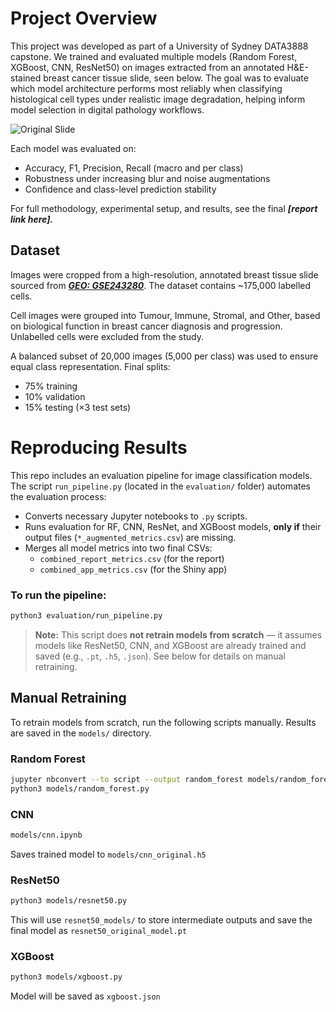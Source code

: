# Project Overview

This project was developed as part of a University of Sydney DATA3888 capstone. We trained and evaluated multiple models (Random Forest, XGBoost, CNN, ResNet50) on images extracted from an annotated H&E-stained breast cancer tissue slide, seen below. The goal was to evaluate which model architecture performs most reliably when classifying histological cell types under realistic image degradation, helping inform model selection in digital pathology workflows.

![Original Slide](slide_image.png)

Each model was evaluated on:
- Accuracy, F1, Precision, Recall (macro and per class)
- Robustness under increasing blur and noise augmentations
- Confidence and class-level prediction stability

For full methodology, experimental setup, and results, see the final ***[report link here].***

## Dataset

Images were cropped from a high-resolution, annotated breast tissue slide sourced from ***[GEO: GSE243280](https://www.ncbi.nlm.nih.gov/geo/query/acc.cgi?acc=GSE243280)***. The dataset contains ~175,000 labelled cells.

Cell images were grouped into Tumour, Immune, Stromal, and Other, based on biological function in breast cancer diagnosis and progression. Unlabelled cells were excluded from the study.

A balanced subset of 20,000 images (5,000 per class) was used to ensure equal class representation. Final splits:
- 75% training
- 10% validation
- 15% testing (×3 test sets)

# Reproducing Results

This repo includes an evaluation pipeline for image classification models. The script `run_pipeline.py` (located in the `evaluation/` folder) automates the evaluation process:

- Converts necessary Jupyter notebooks to `.py` scripts.
- Runs evaluation for RF, CNN, ResNet, and XGBoost models, **only if** their output files (`*_augmented_metrics.csv`) are missing.
- Merges all model metrics into two final CSVs:  
  - `combined_report_metrics.csv` (for the report)  
  - `combined_app_metrics.csv` (for the Shiny app)

### To run the pipeline:

```bash
python3 evaluation/run_pipeline.py
```

> **Note:** This script does **not retrain models from scratch** — it assumes models like ResNet50, CNN, and XGBoost are already trained and saved (e.g., `.pt`, `.h5`, `.json`). See below for details on manual retraining.

## Manual Retraining

To retrain models from scratch, run the following scripts manually. Results are saved in the `models/` directory.

### Random Forest
```bash
jupyter nbconvert --to script --output random_forest models/random_forest.ipynb
python3 models/random_forest.py
```
### CNN
```bash
models/cnn.ipynb
```
Saves trained model to `models/cnn_original.h5`

### ResNet50
```bash
python3 models/resnet50.py
```

This will use `resnet50_models/` to store intermediate outputs and save the final model as `resnet50_original_model.pt`

### XGBoost
```bash
python3 models/xgboost.py
```
Model will be saved as `xgboost.json`
